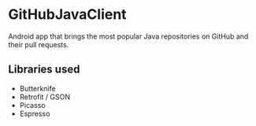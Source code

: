 # GitHubJavaClient
Android app that brings the most popular Java repositories on GitHub and their pull requests.

## Libraries used
- Butterknife
- Retrofit / GSON
- Picasso
- Espresso
